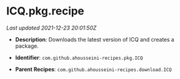 # ICQ.pkg.recipe

_Last updated 2021-12-23 20:01:50Z_

- **Description**: Downloads the latest version of ICQ and creates a package.

- **Identifier**: `com.github.ahousseini-recipes.pkg.ICQ`

- **Parent Recipes**: `com.github.ahousseini-recipes.download.ICQ`
